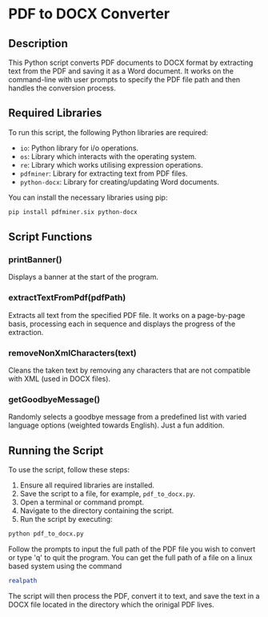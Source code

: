 # PDF to DOCX Converter

## Description
This Python script converts PDF documents to DOCX format by extracting text from the PDF and saving it as a Word document. 
It works on the command-line with user prompts to specify the PDF file path and then handles the conversion process.

## Required Libraries
To run this script, the following Python libraries are required:
- `io`: Python library for i/o operations.
- `os`: Library which interacts with the operating system.
- `re`: Library which works utilising expression operations.
- `pdfminer`: Library for extracting text from PDF files.
- `python-docx`: Library for creating/updating Word documents.

You can install the necessary libraries using pip:

```bash
pip install pdfminer.six python-docx
```

## Script Functions
### printBanner()
Displays a banner at the start of the program.

### extractTextFromPdf(pdfPath)
Extracts all text from the specified PDF file. It works on a  page-by-page basis, processing each in sequence and displays the progress of the extraction.

### removeNonXmlCharacters(text)
Cleans the taken text by removing any characters that are not compatible with XML (used in DOCX files).

### getGoodbyeMessage()
Randomly selects a goodbye message from a predefined list with varied language options (weighted towards English).
Just a fun addition.

## Running the Script
To use the script, follow these steps:
1. Ensure all required libraries are installed.
2. Save the script to a file, for example, `pdf_to_docx.py`.
3. Open a terminal or command prompt.
4. Navigate to the directory containing the script.
5. Run the script by executing:

```bash
python pdf_to_docx.py
```

Follow the prompts to input the full path of the PDF file you wish to convert or type 'q' to quit the program. 
You can get the full path of a file on a linux based system using the command 

```bash
realpath
```

The script will then process the PDF, convert it to text, and save the text in a DOCX file located in the directory which the orinigal PDF lives.

